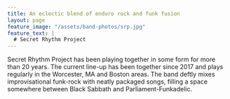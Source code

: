 ```yaml
---
title: An eclectic blend of enduro rock and funk fusion
layout: page
feature_image: "/assets/band-photos/srp.jpg"
feature_text: |
  # Secret Rhythm Project
---
```


Secret Rhythm Project has been playing together in some form for more than 20 years. The current line-up has been together since 2017 and plays regularly in the Worcester, MA and Boston areas. The band deftly mixes improvisational funk-rock with neatly packaged songs, filling a space somewhere between Black Sabbath and Parliament-Funkadelic.
